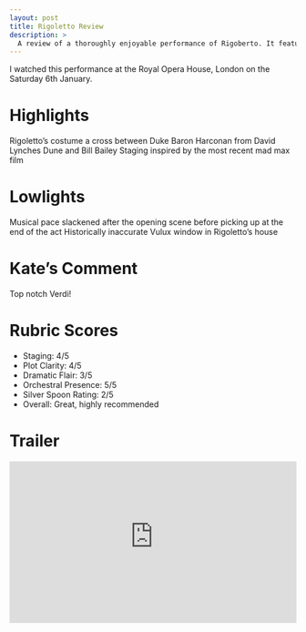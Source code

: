 ```yaml
---
layout: post
title: Rigoletto Review
description: >
  A review of a thoroughly enjoyable performance of Rigoberto. It featured a Rigoberto costume that’s a cross between Duke Baron Harconan from David Lynches Dune and Bill Bailey.
---
```


I watched this performance at the Royal Opera House, London on the Saturday 6th January.

# Highlights
Rigoletto’s costume a cross between Duke Baron Harconan from David Lynches Dune and Bill Bailey
Staging inspired by the most recent mad max film

# Lowlights
Musical pace slackened after the opening scene before picking up at the end of the act
Historically inaccurate Vulux window in Rigoletto’s house

# Kate’s Comment
Top notch Verdi!

# Rubric Scores

* Staging: 4/5
* Plot Clarity: 4/5
* Dramatic Flair: 3/5
* Orchestral Presence: 5/5
* Silver Spoon Rating: 2/5
* Overall: Great, highly recommended

# Trailer

<iframe width="100%" style="aspect-ratio: 16 / 9;" src="https://www.youtube-nocookie.com/embed/eYyuK5xLgSc" title="YouTube video player" frameborder="0" allow="accelerometer; autoplay; clipboard-write; encrypted-media; gyroscope; picture-in-picture" allowfullscreen></iframe>